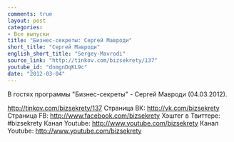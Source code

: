 ```yaml
---
comments: true
layout: post
categories:
- Все выпуски
title: "Бизнес-секреты: Сергей Мавроди"
short_title: "Сергей Мавроди"
english_short_title: "Sergey-Mavrodi"
source_link: "http://tinkov.com/bizsekrety/137"
youtube_id: "dnmgnDqKL9c"
date: "2012-03-04"
---
```

В гостях программы "Бизнес-секреты" - Сергей Мавроди (04.03.2012).

http://tinkov.com/bizsekrety/137
Страница ВК: http://vk.com/bizsekrety
Страница FB: http://www.facebook.com/bizsekrety
Хэштег в Твиттере: #bizsekrety
Канал Youtube: http://www.youtube.com/bizsekrety
Канал Youtube: http://www.youtube.com/bizsekrety
